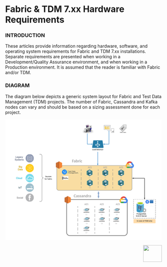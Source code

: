 # Fabric & TDM 7.xx Hardware Requirements


### INTRODUCTION

These articles provide information regarding hardware, software, and operating system requirements for Fabric and TDM 7.xx installations. 
Separate requirements are presented when working in a Development/Quality Assurance environment, and when working in a Production environment.
It is assumed that the reader is familiar with Fabric and/or TDM.  

### DIAGRAM 

The diagram below depicts a generic system layout for Fabric and Test Data Management (TDM) projects. The number of Fabric, Cassandra and Kafka nodes can vary and should be based on a sizing assessment done for each project.

![](images/01_fabric_hrdware.png)







[<img align="right" width="60" height="54" src="/articles/images/Next.png">](02_hardware_req_for_dev_qa.md)  
